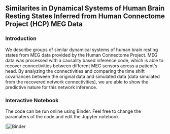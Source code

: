 ## Similarites in Dynamical Systems of Human Brain Resting States Inferred from Human Connectome Project (HCP) MEG Data

### Introduction
We describe groups of similar dynamical systems of human brain resting states from MEG data provided by the Human Connectome Project. MEG data was processed with a causality based inference code, which is able to recover connectivities between different MEG sensors across a patient's head. By analyzing the connectivities and comparing the time shift covariances between the original data and simulated data (data simulated from the recovered network connectivities), we are able to show the predictive nature for this network inference. 

### Interactive Notebook
The code can be run online using Binder. Feel free to change the paramaters of the code and edit the Jupyter notebook

[![Binder](https://mybinder.org/v2/gh/baes4/RestingStateMEG_HCP/master)



